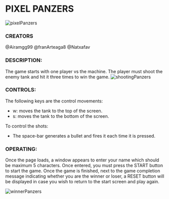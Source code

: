 # **PIXEL PANZERS** #

![pixelPanzers](https://github.com/franArteaga8/protoTank_v1/assets/156690928/ab63ad88-f4d1-4795-8af0-a34496b3e9df)

### CREATORS ###
@Airamgg99
@franArteaga8
@Natxafav

### DESCRIPTION: ###
The game starts with one player vs the machine.
The player must shoot the enemy tank and hit it three times to win the game. 
![shootingPanzers](https://github.com/franArteaga8/protoTank_v1/assets/156690928/ed28b168-8299-4a51-ba9a-b533e6088517)



### CONTROLS: ###
The following keys are the control movements: 
 - w: moves the tank to the top of the screen.
 - s: moves the tank to the bottom of the screen.
   
To control the shots: 
 - The space-bar generates a bullet and fires it each time it is pressed.

### OPERATING: ###
Once the page loads, a window appears to enter your name which should be maximum 5 characters. Once entered, you must press the START button to start the game. Once the game is finished, next to the game completion message indicating whether you are the winner or loser, a RESET button will be displayed in case you wish to return to the start screen and play again.


![winnerPanzers](https://github.com/franArteaga8/protoTank_v1/assets/156690928/674d3f75-3408-482c-a6eb-2e3a417af4f1)










